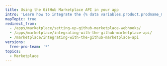 ```yaml
---
title: Using the GitHub Marketplace API in your app
intro: 'Learn how to integrate the {% data variables.product.prodname_marketplace %} API and webhook events into your app for the {% data variables.product.prodname_marketplace %} .'
mapTopic: true
redirect_from:
  - /apps/marketplace/setting-up-github-marketplace-webhooks/
  - /apps/marketplace/integrating-with-the-github-marketplace-api/
  - /marketplace/integrating-with-the-github-marketplace-api
versions:
  free-pro-team: '*'
topics:
  - Marketplace
---
```


